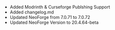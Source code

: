 - Added Modrinth & Curseforge Publshing Support
- Added changelog.md
- Updated NeoForge from 7.0.71 to 7.0.72
- Updated NeoForge Version to 20.4.64-beta